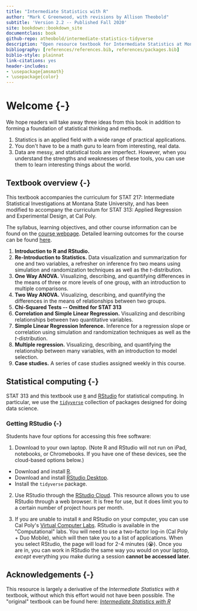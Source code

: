 ```yaml
--- 
title: "Intermediate Statistics with R"
author: "Mark C Greenwood, with revisions by Allison Theobold"
subtitle: 'Version 2.2 -- Published Fall 2020'
site: bookdown::bookdown_site
documentclass: book
github-repo: atheobold/intermediate-statistics-tidyverse
description: "Open resource textbook for Intermediate Statistics at Montana State University, revised to use tidyverse tools"
bibliography: [references/references.bib, references/packages.bib]
biblio-style: plainnat
link-citations: yes
header-includes:
- \usepackage{amsmath}
- \usepackage{color}
---
```




# Welcome {-}
 
We hope readers will take away three ideas from this book in addition to forming
a foundation of statistical thinking and methods.

1. Statistics is an applied field with a wide range of practical applications.
2. You don't have to be a math guru to learn from interesting, real data.
3. Data are messy, and statistical tools are imperfect. However, when you
understand the strengths and weaknesses of these tools, you can use them to
learn interesting things about the world.


## Textbook overview {-}

This textbook accompanies the curriculum for STAT 217: Intermediate Statistical 
Investigations at Montana State University, and has been modified to accompany
the curriculum for STAT 313: Applied Regression and Experimental Design, at 
Cal Poly. 

The syllabus, learning objectives, and other course information can be found
on the [course webpage](https://github.com/atheobold/stat-313). Detailed
learning outcomes for the course can be found [here](https://github.com/atheobold/stat-313/blob/master/Fall%202020%20Details/Syllabus/learning_outcomes.md).

1. **Introduction to R and RStudio.**
2. **Re-Introduction to Statistics.** Data visualization and summarization for
one and two variables, a refresher on inference fro two means using 
simulation and randomization techniques as well as the $t$-distribution. 
3. **One Way ANOVA.** Visualizing, describing, and quantifying differences in 
the means of three or more levels of one group, with an introduction to multiple 
comparisons.
4. **Two Way ANOVA.** Visualizing, describing, and quantifying the differences in
the means of relationships between two groups. 
5. **Chi-Squared Tests -- Omitted for STAT 313**
6. **Correlation and Simple Linear Regression.** Visualizing and describing 
relationships between two quantitative variables. 
7. **Simple Linear Regression Inference.** Inference for a regression slope or
correlation using simulation and randomization techniques as well as the 
$t$-distribution.
8. **Multiple regression.** Visualizing, describing, and quantifying the 
relationship between many variables, with an introduction to model selection.
9. **Case studies.** A series of case studies assigned weekly in this course.


## Statistical computing {-}

STAT 313 and this textbook use [`R`](https://www.r-project.org/) and [RStudio](https://rstudio.com/products/rstudio/) for statistical computing. In
particular, we use the [`tidyverse`](https://www.tidyverse.org/) collection of
packages designed for doing data science. 

### Getting RStudio {-}

Students have four options for accessing this free software:

1. Download to your own laptop. (Note R and RStudio will not run on iPad,
notebooks, or Chromebooks. If you have one of these devices, see the cloud-based
options below.)

* Download and install [R](https://cloud.r-project.org/).
* Download and install [RStudio Desktop](https://rstudio.com/products/rstudio/).
* Install the `tidyverse` package.

2. Use RStudio through the [RStudio Cloud](https://login.rstudio.cloud/register?redirect=https%3A%2F%2Fclient.login.rstudio.cloud%2Foauth%2Flogin%3Fshow_auth%3D0%26show_login%3D1%26show_setup%3D1). This resource allows you
to use RStudio through a web browser. It is free for use, but it does limit you
to a certain number of project hours per month.

3. If you are unable to install `R` and RStudio on your computer, you can use
Cal Poly's
[Virtual Computer Labs](https://tech.calpoly.edu/virtual-computer-labs-appstream).
RStudio is available in the "Computational" labs. You will need to use a
two-factor log-in (Cal Poly + Duo Mobile), which will then take you to a list of 
applications. When you select RStudio, the page will load for 2-4 minutes 
(😭). Once you are in, you can work in RStudio the same way 
you would on your laptop, *except* everything you make during a session 
__cannot be accessed later__. 


## Acknowledgements {-}

This resource is largely a derivative of the _Intermediate Statistics with `R`_
textbook, without which this effort would not have been possible. The "original" 
textbook can be found here: 
[_Intermediate Statistics with R_](https://scholarworks.montana.edu/xmlui/bitstream/handle/1/2999/Greenwood-Book-v2.2.pdf?sequence=3&isAllowed=y)



